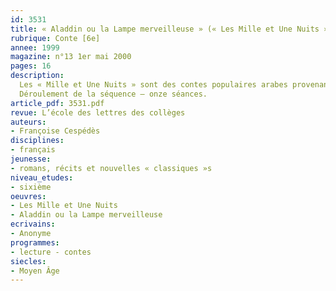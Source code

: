 ```yaml
---
id: 3531
title: « Aladdin ou la Lampe merveilleuse » (« Les Mille et Une Nuits »)
rubrique: Conte [6e]
annee: 1999
magazine: n°13 1er mai 2000
pages: 16
description: 
  Les « Mille et Une Nuits » sont des contes populaires arabes provenant chronologiquement de Perse, de Bagdad et d’Égypte. D’abord transmis oralement, ils auraient été retranscrits entre les 8e et XIIe siècles. C’est Antoine Galland (1646-1717), un bibliothécaire français devenu lecteur du roi et professeur d’arabe, qui les a découverts et traduits. Parmi les plus connus de ces contes, cette étude choisit de faire lire « Aladdin ou la Lampe merveilleuse », dont l’évolution du récit et des personnages répond bien aux attentes d’élèves de sixième. La variété des situations, la présence d’éléments magiques et de personnages « bons » et « méchants » devraient favoriser le plaisir de la lecture et le travail proposé dans la séquence. Par ailleurs, l’intérêt de ce texte consiste en ce qu’il a, comme la fable, un but moralisateur.
  Déroulement de la séquence – onze séances.
article_pdf: 3531.pdf
revue: L’école des lettres des collèges
auteurs:
- Françoise Cespédès
disciplines:
- français
jeunesse:
- romans, récits et nouvelles « classiques »s
niveau_etudes:
- sixième
oeuvres:
- Les Mille et Une Nuits
- Aladdin ou la Lampe merveilleuse
ecrivains:
- Anonyme
programmes:
- lecture - contes
siecles:
- Moyen Âge
---
```

